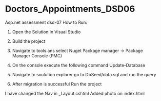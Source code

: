 # Doctors_Appointments_DSD06
Asp.net assessment dsd-07 
How to Run:

1. Open the Solution in Visual Studio
2. Build the project 
3. Navigate to tools ans select Nuget Package manager -> Package Manager Console (PMC)
4. On the console execute the following command
Update-Database

5. Navigate to soulution explorer go to DbSeed/data.sql and run the query
5. After migration is successful Run the project

I have changed the Nav in _Layout.cshtml
Added photo on index.html




